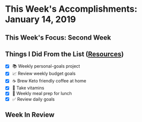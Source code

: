 # This Week's Accomplishments: January 14, 2019

## This Week's Focus: Second Week

## Things I Did From the List ([Resources](resources.md))

- [x] :books: Weekly personal-goals project
- [x] :chart_with_upwards_trend: Review weekly budget goals
- [x] :coffee: Brew Keto friendly coffee at home
- [x] :muscle: Take vitamins
- [x] :stew: Weekly meal prep for lunch
- [x] :white_check_mark: Review daily goals

## Week In Review

